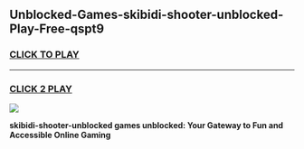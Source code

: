 
## Unblocked-Games-skibidi-shooter-unblocked-Play-Free-qspt9
<h3>
<a href="https://premium76.site?title=skibidi-shooter-unblocked&ref=20M">CLICK TO PLAY</a></h3>
<hr>

<h3>
<a href="https://premium76.site?title=skibidi-shooter-unblocked&ref=20M">CLICK 2 PLAY</a>
  
</h3>

<a href="https://premium76.site?title=skibidi-shooter-unblocked&ref=19M"><img src="https://clearcache.store/games.png"></a>


**skibidi-shooter-unblocked games unblocked: Your Gateway to Fun and Accessible Online Gaming**
